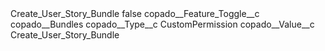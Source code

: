 <?xml version="1.0" encoding="UTF-8"?>
<CustomMetadata xmlns="http://soap.sforce.com/2006/04/metadata" xmlns:xsi="http://www.w3.org/2001/XMLSchema-instance" xmlns:xsd="http://www.w3.org/2001/XMLSchema">
    <label>Create_User_Story_Bundle</label>
    <protected>false</protected>
    <values>
        <field>copado__Feature_Toggle__c</field>
        <value xsi:type="xsd:string">copado__Bundles</value>
    </values>
    <values>
        <field>copado__Type__c</field>
        <value xsi:type="xsd:string">CustomPermission</value>
    </values>
    <values>
        <field>copado__Value__c</field>
        <value xsi:type="xsd:string">Create_User_Story_Bundle</value>
    </values>
</CustomMetadata>

